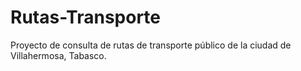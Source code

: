# Rutas-Transporte
Proyecto de consulta de rutas de transporte público de la ciudad de Villahermosa, Tabasco.

